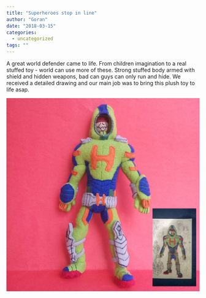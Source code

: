 ```yaml
---
title: "Superheroes stop in line"
author: "Goran"
date: "2018-03-15"
categories:
  - uncategorized
tags: ""
---
```


A great world defender came to life. From children imagination to a real stuffed toy - world can use more of these. Strong stuffed body armed with shield and hidden weapons, bad can guys can only run and hide. We received a detailed drawing and our main job was to bring this plush toy to life asap.

![Plush robot handmade toy](./jessica-plush-robot-toy.jpg)
